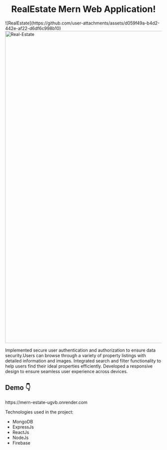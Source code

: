 <h1 align="center" id="title">RealEstate Mern Web Application! </h1>
![RealEstate](https://github.com/user-attachments/assets/d059f49a-b4d2-442e-af22-d6df6c998b10)

<img src="https://socialify.git.ci/SagarWagdare/Real-Estate/image?language=1&name=1&owner=1&pattern=Solid&theme=Dark" alt="Real-Estate" width="1000" height="auto" />

<p id="description">Implemented secure user authentication and authorization to ensure data security.Users can browse through a variety of property listings with detailed information and images. Integrated search and filter functionality to help users find their ideal properties efficiently. Developed a responsive design to ensure seamless user experience across devices.</p>

<h2> Demo 👇</h2>
https://mern-estate-ugvb.onrender.com


Technologies used in the project:
*   MongoDB
*   ExpressJs
*   ReactJs
*   NodeJs
*   Firebase
